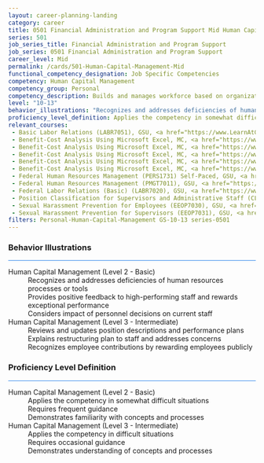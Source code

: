 ```yaml
---
layout: career-planning-landing
category: career
title: 0501 Financial Administration and Program Support Mid Human Capital Management
series: 501
job_series_title: Financial Administration and Program Support
job_series: 0501 Financial Administration and Program Support
career_level: Mid
permalink: /cards/501-Human-Capital-Management-Mid
functional_competency_designation: Job Specific Competencies
competency: Human Capital Management
competency_group: Personal
competency_description: Builds and manages workforce based on organizational goals, budget considerations, and staffing needs; ensures that employees are appropriately recruited, selected, appraised, and rewarded; takes action to address performance problems; manages a multi-sector workforce and a variety of work situations
level: "10-13"
behavior_illustrations: "Recognizes and addresses deficiencies of human resources processes or tools ? Provides positive feedback to high-performing staff and rewards exceptional performance ? Considers impact of personnel decisions on current staff ? Reviews and updates position descriptions and performance plans ? Explains restructuring plan to staff and addresses concerns ? Recognizes employee contributions by rewarding employees publicly"
proficiency_level_definition: Applies the competency in somewhat difficult situations ? Requires frequent guidance ? Demonstrates familiarity with concepts and processes  ? Applies the competency in difficult situations ? Requires occasional guidance ? Demonstrates understanding of concepts and processes
relevant_courses: 
 - Basic Labor Relations (LABR7051), GSU, <a href="https://www.LearnAtGSUSA.com/LABR7051">https://www.LearnAtGSUSA.com/LABR7051</a>
 - Benefit-Cost Analysis Using Microsoft Excel, MC, <a href="https://www.managementconcepts.com/course/id/5405?utm_source=CFOportal&utm_medium=listing&utm_campaign=CFOTTEP&utm_id=23FM">https://www.managementconcepts.com/course/id/5405?utm_source=CFOportal&utm_medium=listing&utm_campaign=CFOTTEP&utm_id=23FM</a>
 - Benefit-Cost Analysis Using Microsoft Excel, MC, <a href="https://www.managementconcepts.com/course/id/5405?utm_source=CFOportal&utm_medium=listing&utm_campaign=CFOTTEP&utm_id=23FM">https://www.managementconcepts.com/course/id/5405?utm_source=CFOportal&utm_medium=listing&utm_campaign=CFOTTEP&utm_id=23FM</a>
 - Benefit-Cost Analysis Using Microsoft Excel, MC, <a href="https://www.managementconcepts.com/course/id/5405?utm_source=CFOportal&utm_medium=listing&utm_campaign=CFOTTEP&utm_id=23FM">https://www.managementconcepts.com/course/id/5405?utm_source=CFOportal&utm_medium=listing&utm_campaign=CFOTTEP&utm_id=23FM</a>
 - Benefit-Cost Analysis Using Microsoft Excel, MC, <a href="https://www.managementconcepts.com/course/id/5405?utm_source=CFOportal&utm_medium=listing&utm_campaign=CFOTTEP&utm_id=23FM">https://www.managementconcepts.com/course/id/5405?utm_source=CFOportal&utm_medium=listing&utm_campaign=CFOTTEP&utm_id=23FM</a>
 - Benefit-Cost Analysis Using Microsoft Excel, MC, <a href="https://www.managementconcepts.com/course/id/5405?utm_source=CFOportal&utm_medium=listing&utm_campaign=CFOTTEP&utm_id=23FM">https://www.managementconcepts.com/course/id/5405?utm_source=CFOportal&utm_medium=listing&utm_campaign=CFOTTEP&utm_id=23FM</a>
 - Federal Human Resources Management (PERS1731) Self-Paced, GSU, <a href="https://www.LearnAtGSUSA.com/PERS1731">https://www.LearnAtGSUSA.com/PERS1731</a>
 - Federal Human Resources Management (PMGT7011), GSU, <a href="https://www.LearnAtGSUSA.com/PMGT7011">https://www.LearnAtGSUSA.com/PMGT7011</a>
 - Federal Labor Relations (Basic) (LABR7020), GSU, <a href="https://www.LearnAtGSUSA.com/LABR7020">https://www.LearnAtGSUSA.com/LABR7020</a>
 - Position Classification for Supervisors and Administrative Staff (CLAS8102), GSU, <a href="https://www.LearnAtGSUSA.com/CLAS8102">https://www.LearnAtGSUSA.com/CLAS8102</a>
 - Sexual Harassment Prevention for Employees (EEOP7030), GSU, <a href="https://www.LearnAtGSUSA.com/EEOP7030">https://www.LearnAtGSUSA.com/EEOP7030</a>
 - Sexual Harassment Prevention for Supervisors (EEOP7031), GSU, <a href="https://www.LearnAtGSUSA.com/EEOP7031">https://www.LearnAtGSUSA.com/EEOP7031</a>
filters: Personal-Human-Capital-Management GS-10-13 series-0501
---
```


<div class="desktop:grid-col-6 margin-y-3">
  <div class="border-top-2 bg-white padding-3 shadow-5 height-full members-hover border-1px button-border border-top-blue radius-lg card-text-color">
    <h3>Behavior Illustrations</h3>
    <hr style="background-color: #2680EB !important;"/>
    <dl class="text-base card-content-color"><dt>Human Capital Management (Level 2 - Basic)</dt><dd>Recognizes and addresses deficiencies of human resources processes or tools </dd><dd> Provides positive feedback to high-performing staff and rewards exceptional performance </dd><dd> Considers impact of personnel decisions on current staff</dd><dt>Human Capital Management (Level 3 - Intermediate)</dt><dd>Reviews and updates position descriptions and performance plans </dd><dd> Explains restructuring plan to staff and addresses concerns </dd><dd> Recognizes employee contributions by rewarding employees publicly</dd></dl>
  </div>
</div>
<div class="desktop:grid-col-6 margin-y-3">
  <div class="border-top-2 bg-white padding-3 shadow-5 height-full members-hover border-1px button-border border-top-blue radius-lg card-text-color">
    <h3>Proficiency Level Definition</h3>
     <hr style="background-color: #2680EB !important;"/>
    <dl class="text-base card-content-color"><dt>Human Capital Management (Level 2 - Basic)</dt><dd>Applies the competency in somewhat difficult situations </dd><dd> Requires frequent guidance </dd><dd> Demonstrates familiarity with concepts and processes </dd><dt>Human Capital Management (Level 3 - Intermediate)</dt><dd>Applies the competency in difficult situations </dd><dd> Requires occasional guidance </dd><dd> Demonstrates understanding of concepts and processes</dd></dl>
  </div>
</div>